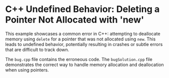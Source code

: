 # C++ Undefined Behavior: Deleting a Pointer Not Allocated with 'new'

This example showcases a common error in C++: attempting to deallocate memory using `delete` for a pointer that was not allocated using `new`.  This leads to undefined behavior, potentially resulting in crashes or subtle errors that are difficult to track down.

The `bug.cpp` file contains the erroneous code.  The `bugSolution.cpp` file demonstrates the correct way to handle memory allocation and deallocation when using pointers.